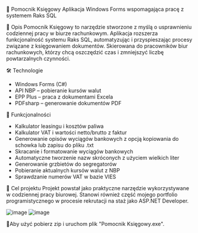 💼 Pomocnik Księgowy
Aplikacja Windows Forms wspomagająca pracę z systemem Raks SQL

🧾 Opis
Pomocnik Księgowy to narzędzie stworzone z myślą o usprawnieniu codziennej pracy w biurze rachunkowym. Aplikacja rozszerza funkcjonalność systemu Raks SQL, automatyzując i przyspieszając procesy związane z księgowaniem dokumentów. Skierowana do pracowników biur rachunkowych, którzy chcą oszczędzić czas i zmniejszyć liczbę powtarzalnych czynności.

🛠️ Technologie
- Windows Forms (C#)
- API NBP – pobieranie kursów walut
- EPP Plus – praca z dokumentami Excela
- PDFsharp – generowanie dokumentów PDF

🚀 Funkcjonalności
- Kalkulator leasingu i kosztów paliwa
- Kalkulator VAT i wartości netto/brutto z faktur
- Generowanie opisów wyciągów bankowych z opcją kopiowania do schowka lub zapisu do pliku .txt
- Skracanie i formatowanie wyciągów bankowych
- Automatyczne tworzenie nazw skróconych z użyciem wielkich liter
- Generowanie grzbietów do segregatorów
- Pobieranie aktualnych kursów walut z NBP
- Sprawdzanie numerów VAT w bazie VIES

🎯 Cel projektu
Projekt powstał jako praktyczne narzędzie wykorzystywane w codziennej pracy biurowej. Stanowi również część mojego portfolio programistycznego w procesie rekrutacji na staż jako ASP.NET Developer.

![image](https://github.com/user-attachments/assets/bd706d62-3e5b-41bc-b2b5-1e33f1de85e8) ![image](https://github.com/user-attachments/assets/7088cc23-b10c-4d2b-bda2-fceda82c3fbc)

🧾Aby użyć pobierz zip i uruchom plik "Pomocnik Księgowy.exe".
